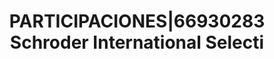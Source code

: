 ---
layout: asset
title: PARTICIPACIONES|66930283 Schroder International Selecti
isin: LU2080995587
---